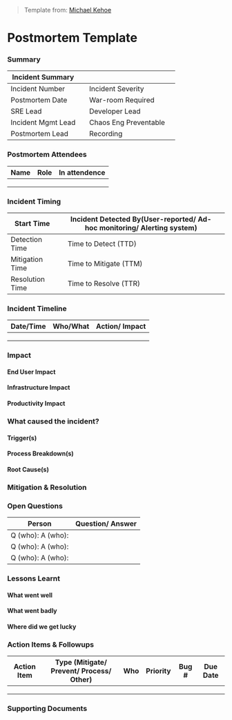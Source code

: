 > Template from: [Michael Kehoe](https://michael-kehoe.io/post/postmortem-template/)

# Postmortem Template

### Summary
| Incident Summary   |   |                       |   |
|--------------------|---|-----------------------|---|
| Incident Number    |   | Incident Severity     |   |
| Postmortem Date    |   | War-room Required     |   |
| SRE Lead           |   | Developer Lead        |   |
| Incident Mgmt Lead |   | Chaos Eng Preventable |   |
| Postmortem Lead    |   | Recording             |   |

### Postmortem Attendees
| Name | Role | In attendence |
|------|------|---------------|
|      |      |               |
|      |      |               |
|      |      |               |

### Incident Timing
| Start Time      |       | Incident Detected By(User-reported/ Ad-hoc monitoring/ Alerting system) |      |
|-----------------|-------|-------------------------------------------------------------------------|------|
| Detection Time  |       | Time to Detect (TTD)                                                    |      |
| Mitigation Time |       | Time to Mitigate (TTM)                                                  |      |
| Resolution Time |       | Time to Resolve (TTR)                                                   |      |

### Incident Timeline
| Date/Time | Who/What | Action/ Impact |
|-----------|----------|----------------|
|           |          |                |
|           |          |                |
|           |          |                |

### Impact

#### End User Impact

#### Infrastructure Impact

#### Productivity Impact

### What caused the incident?

#### Trigger(s)

#### Process Breakdown(s)

#### Root Cause(s)

### Mitigation & Resolution

### Open Questions
| Person            | Question/ Answer |
|-------------------|------------------|
| Q (who): A (who): |                  |
| Q (who): A (who): |                  |
| Q (who): A (who): |                  |

### Lessons Learnt

#### What went well

#### What went badly

#### Where did we get lucky

### Action Items & Followups
| Action Item | Type (Mitigate/ Prevent/ Process/ Other) | Who | Priority | Bug # | Due Date |
|-------------|------------------------------------------|-----|----------|-------|----------|
|             |                                          |     |          |       |          |
|             |                                          |     |          |       |          |
|             |                                          |     |          |       |          |

### Supporting Documents
